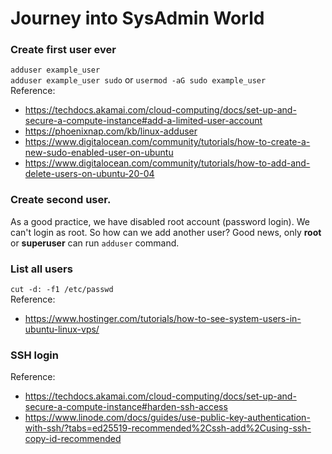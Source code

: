 # Journey into SysAdmin World
### Create first user ever
`adduser example_user` \
`adduser example_user sudo` or `usermod -aG sudo example_user` \
Reference:
- https://techdocs.akamai.com/cloud-computing/docs/set-up-and-secure-a-compute-instance#add-a-limited-user-account
- https://phoenixnap.com/kb/linux-adduser
- https://www.digitalocean.com/community/tutorials/how-to-create-a-new-sudo-enabled-user-on-ubuntu
- https://www.digitalocean.com/community/tutorials/how-to-add-and-delete-users-on-ubuntu-20-04
### Create second user.
As a good practice, we have disabled root account (password login). We can't login as root. So how can we add another user? Good news, only **root** or **superuser** can run `adduser` command.
### List all users
`cut -d: -f1 /etc/passwd` \
Reference:
- https://www.hostinger.com/tutorials/how-to-see-system-users-in-ubuntu-linux-vps/
### SSH login
Reference:
- https://techdocs.akamai.com/cloud-computing/docs/set-up-and-secure-a-compute-instance#harden-ssh-access
- https://www.linode.com/docs/guides/use-public-key-authentication-with-ssh/?tabs=ed25519-recommended%2Cssh-add%2Cusing-ssh-copy-id-recommended
